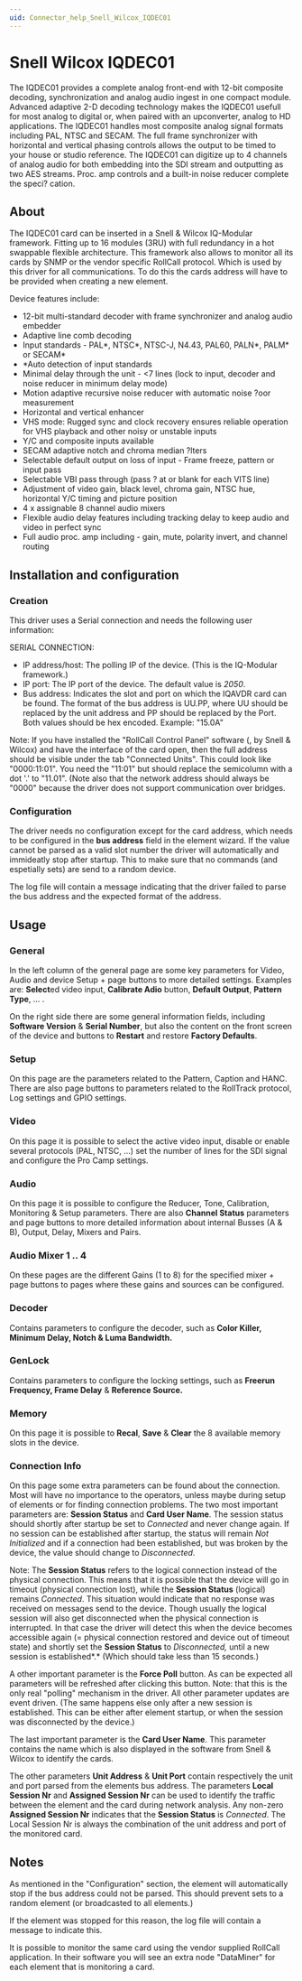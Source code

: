 ```yaml
---
uid: Connector_help_Snell_Wilcox_IQDEC01
---
```


# Snell Wilcox IQDEC01

The IQDEC01 provides a complete analog front-end with 12-bit composite decoding, synchronization and analog audio ingest in one compact module. Advanced adaptive 2-D decoding technology makes the IQDEC01 usefull for most analog to digital or, when paired with an upconverter, analog to HD applications. The IQDEC01 handles most composite analog signal formats including PAL, NTSC and SECAM. The full frame synchronizer with horizontal and vertical phasing controls allows the output to be timed to your house or studio reference. The IQDEC01 can digitize up to 4 channels of analog audio for both embedding into the SDI stream and outputting as two AES streams. Proc. amp controls and a built-in noise reducer complete the speci? cation.

## About

The IQDEC01 card can be inserted in a Snell & Wilcox IQ-Modular framework. Fitting up to 16 modules (3RU) with full redundancy in a hot swappable flexible architecture. This framework also allows to monitor all its cards by SNMP or the vendor specific RollCall protocol. Which is used by this driver for all communications. To do this the cards address will have to be provided when creating a new element.

Device features include:

- 12-bit multi-standard decoder with frame synchronizer and analog audio embedder
- Adaptive line comb decoding
- Input standards - PAL\*, NTSC\*, NTSC-J, N4.43, PAL60, PALN\*, PALM\* or SECAM\*
- \*Auto detection of input standards
- Minimal delay through the unit - \<7 lines (lock to input, decoder and noise reducer in minimum delay mode)
- Motion adaptive recursive noise reducer with automatic noise ?oor measurement
- Horizontal and vertical enhancer
- VHS mode: Rugged sync and clock recovery ensures reliable operation for VHS playback and other noisy or unstable inputs
- Y/C and composite inputs available
- SECAM adaptive notch and chroma median ?lters
- Selectable default output on loss of input - Frame freeze, pattern or input pass
- Selectable VBI pass through (pass ? at or blank for each VITS line)
- Adjustment of video gain, black level, chroma gain, NTSC hue, horizontal Y/C timing and picture position
- 4 x assignable 8 channel audio mixers
- Flexible audio delay features including tracking delay to keep audio and video in perfect sync
- Full audio proc. amp including - gain, mute, polarity invert, and channel routing

## Installation and configuration

### Creation

This driver uses a Serial connection and needs the following user information:

SERIAL CONNECTION:

- IP address/host: The polling IP of the device. (This is the IQ-Modular framework.)
- IP port: The IP port of the device. The default value is *2050*.
- Bus address: Indicates the slot and port on which the IQAVDR card can be found.
  The format of the bus address is UU.PP, where UU should be replaced by the unit address and PP should be replaced by the Port.
  Both values should be hex encoded. Example: "15.0A"

Note:
If you have installed the "RollCall Control Panel" software (, by Snell & Wilcox) and have the interface of the card open, then the full address should be visible under the tab "Connected Units". This could look like "0000:11:01". You need the "11:01" but should replace the semicolumn with a dot '.' to "11.01". (Note also that the network address should always be "0000" because the driver does not support communication over bridges.

### Configuration

The driver needs no configuration except for the card address, which needs to be configured in the **bus address** field in the element wizard.
If the value cannot be parsed as a valid slot number the driver will automatically and immideatly stop after startup. This to make sure that no commands (and espetially sets) are send to a random device.

The log file will contain a message indicating that the driver failed to parse the bus address and the expected format of the address.

## Usage

### General

In the left column of the general page are some key parameters for Video, Audio and device Setup + page buttons to more detailed settings. Examples are: **Select**ed video input, **Calibrate Adio** button, **Default Output**, **Pattern Type**, ... .

On the right side there are some general information fields, including **Software Version** & **Serial Number**, but also the content on the front screen of the device and buttons to **Restart** and restore **Factory Defaults**.

### Setup

On this page are the parameters related to the Pattern, Caption and HANC.
There are also page buttons to parameters related to the RollTrack protocol, Log settings and GPIO settings.

### Video

On this page it is possible to select the active video input, disable or enable several protocols (PAL, NTSC, ...) set the number of lines for the SDI signal and configure the Pro Camp settings.

### Audio

On this page it is possible to configure the Reducer, Tone, Calibration, Monitoring & Setup parameters.
There are also **Channel Status** parameters and page buttons to more detailed information about internal Busses (A & B), Output, Delay, Mixers and Pairs.

### Audio Mixer 1 .. 4

On these pages are the different Gains (1 to 8) for the specified mixer + page buttons to pages where these gains and sources can be configured.

### Decoder

Contains parameters to configure the decoder, such as **Color Killer, Minimum Delay, Notch & Luma Bandwidth.**

### GenLock

Contains parameters to configure the locking settings, such as **Freerun Frequency, Frame Delay** & **Reference Source.**

### Memory

On this page it is possible to **Recal**, **Save** & **Clear** the 8 available memory slots in the device.

### Connection Info

On this page some extra parameters can be found about the connection. Most will have no importance to the operators, unless maybe during setup of elements or for finding connection problems.
The two most important parameters are: **Session Status** and **Card User Name**. The session status should shortly after startup be set to *Connected* and never change again. If no session can be established after startup, the status will remain *Not Initialized* and if a connection had been established, but was broken by the device, the value should change to *Disconnected*.

Note:
The **Session Status** refers to the logical connection instead of the physical connection. This means that it is possible that the device will go in timeout (physical connection lost), while the **Session Status** (logical) remains *Connected*. This situation would indicate that no response was received on messages send to the device. Though usually the logical session will also get disconnected when the physical connection is interrupted. In that case the driver will detect this when the device becomes accessible again (= physical connection restored and device out of timeout state) and shortly set the **Session Status** to *Disconnected,* until a new session is established*.* (Which should take less than 15 seconds.)

A other important parameter is the **Force Poll** button.
As can be expected all parameters will be refreshed after clicking this button.
Note: that this is the only real "polling" mechanism in the driver. All other parameter updates are event driven.
(The same happens else only after a new session is established. This can be either after element startup, or when the session was disconnected by the device.)

The last important parameter is the **Card User Name**.
This parameter contains the name which is also displayed in the software from Snell & Wilcox to identify the cards.

The other parameters **Unit Address** & **Unit Port** contain respectively the unit and port parsed from the elements bus address.
The parameters **Local Session Nr** and **Assigned Session Nr** can be used to identify the traffic between the element and the card during network analysis. Any non-zero **Assigned Session Nr** indicates that the **Session Status** is *Connected*. The Local Session Nr is always the combination of the unit address and port of the monitored card.

## Notes

As mentioned in the "Configuration" section, the element will automatically stop if the bus address could not be parsed.
This should prevent sets to a random element (or broadcasted to all elements.)

If the element was stopped for this reason, the log file will contain a message to indicate this.

It is possible to monitor the same card using the vendor supplied RollCall application. In their software you will see an extra node "DataMiner" for each element that is monitoring a card.

